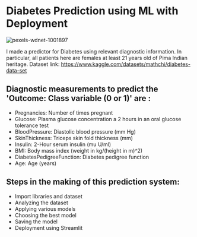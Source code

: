 # Diabetes Prediction using ML with Deployment
![pexels-wdnet-1001897](https://github.com/mrpaul017/Diabetes_Prediction_using_ML/assets/145193843/d54a888c-0444-4a2b-95e7-4afc0e0bff05)

I made a predictor for Diabetes using relevant diagnostic information. In particular, all patients here are females at least 21 years old of Pima Indian heritage.
Dataset link: https://www.kaggle.com/datasets/mathchi/diabetes-data-set

## Diagnostic measurements to predict the 'Outcome: Class variable (0 or 1)' are :
- Pregnancies: Number of times pregnant
- Glucose: Plasma glucose concentration a 2 hours in an oral glucose tolerance test
- BloodPressure: Diastolic blood pressure (mm Hg)
- SkinThickness: Triceps skin fold thickness (mm)
- Insulin: 2-Hour serum insulin (mu U/ml)
- BMI: Body mass index (weight in kg/(height in m)^2)
- DiabetesPedigreeFunction: Diabetes pedigree function
- Age: Age (years)

## Steps in the making of this prediction system:
- Import libraries and dataset
- Analyzing the dataset
- Applying various models
- Choosing the best model
- Saving the model
- Deployment using Streamlit
